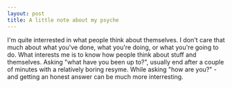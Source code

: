 ```yaml
---
layout: post
title: A little note about my psyche
---
```


I'm quite interrested in what people think about themselves. I don't care
that much about what you've done, what you're doing, or what you're going
to do. What interests me is to know how people think about stuff and
themselves. Asking "what have you been up to?", usually end after a
couple of minutes with a relatively boring resyme. While asking
"how are you?" - and getting an honest answer can be much more interresting.

